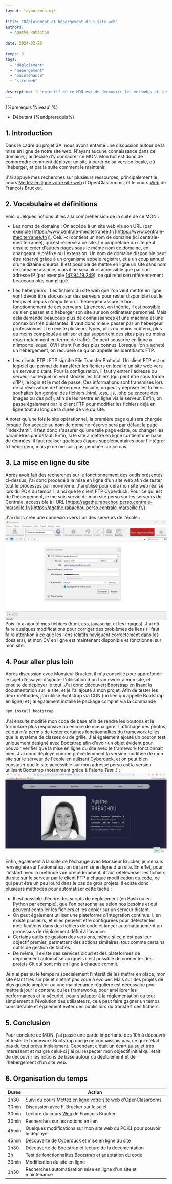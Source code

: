```yaml
---
layout: layout/mon.njk

title: "Déploiement et hébergement d'un site web"
authors:
  - Agathe Rabachou

date: 2024-02-28

temps: 3
tags:
  - "déploiement"
  - "hébergement"
  - "maintenance"
  - "site web"

description: "L'objectif de ce MON est de découvrir les méthodes et les notions qui entourent un site web à partir de son déploiement."
---
```

{%prerequis 'Niveau' %}
  - Débutant
{%endprerequis%}

## 1. Introduction

Dans le cadre du projet 3A, nous avons entamé une discussion autour de la mise en ligne de notre site web. N'ayant aucune connaissance dans ce domaine, j'ai décidé d'y consacrer ce MON. Mon but est donc de comprendre comment déployer un site à partir de sa version locale, où l'héberger, et par la suite comment le maintenir.

J'ai appuyé mes recherches sur plusieurs ressources, principalement le cours [Mettez en ligne votre site web](https://openclassrooms.com/fr/courses/7192596-mettez-en-ligne-votre-site-web) d'OpenClassrooms, et le cours [Web](https://francoisbrucker.github.io/cours_informatique/cours/web/) de François Brucker.

## 2. Vocabulaire et définitions

Voici quelques notions utiles à la compréhension de la suite de ce MON :
- Les noms de domaine :
On accède à un site web via son URL (par exemple [https://www.centrale-mediterranee.fr/](https://www.centrale-mediterranee.fr/)). Celui-ci contient un nom de domaine (ici centrale-mediterranee), qui est réservé à ce site. Le propriétaire du site peut ensuite créer d'autres pages sous le même nom de domaine, en changeant le préfixe ou l'extension. Un nom de domaine disponible peut être réservé grâce à un organisme appelé registrar, et a un coup annuel d'une dizaine d'euros. Il est possible de mettre en ligne un site sans nom de domaine associé, mais il ne sera alors accessible que par son adresse IP (par exemple [147.94.19.249](http://147.94.19.249)), ce qui rend son référencement beaucoup plus compliqué.

- Les hébergeurs :
Les fichiers du site web que l'on veut mettre en ligne vont devoir être stockés sur des serveurs pour rester disponible tout le temps et depuis n'importe où. L'hébergeur assure le bon fonctionnement de ces serveurs. Là encore, en théorie, il est possible de s'en passer et d'héberger son site sur son ordinateur personnel. Mais cela demande beaucoup plus de connaissances et une machine et une connexion très puissantes. Il vaut donc mieux passer par un hébergeur professionnel. Il en existe plusieurs types, plus ou moins coûteux, plus ou moins compliqués à utiliser et qui supportent des sites plus ou moins gros (notamment en terme de trafic). On peut souscrire en ligne à n'importe lequel, OVH étant l'un des plus connus. Lorsque l'on a acheté un hébergement, on récupère ce qu'on appelle les identifiants FTP.

- Les clients FTP :
FTP signifie File Transfer Protocol. Un client FTP est un logiciel qui permet de transférer les fichiers en local d'un site web vers un serveur distant. Pour la configuration, il faut y entrer l'adresse du serveur sur lequel on veut stocker les fichiers (qui peut être sous forme d'IP), le login et le mot de passe. Ces informations sont transmises lors de la réservation de l'hébergeur. Ensuite, on peut y déposer les fichiers souhaités (en général des fichiers .html, .css, .js, .php ou encore des images ou des pdf), afin de les mettre en ligne via le serveur. Enfin, on passe également par le client FTP pour modifier les fichiers déjà en ligne tout au long de la durée de vie du site.

A noter qu'une fois le site opérationnel, la première page qui sera chargée lorsque l'on accède au nom de domaine réservé sera par défaut la page "index.html". Il faut donc s'assurer qu'une telle page existe, ou changer les paramètres par défaut.
Enfin, si le site à mettre en ligne contient une base de données, il faut réaliser quelques étapes supplémentaires pour l'intégrer à l'hébergeur, mais je ne me suis pas penchée sur ce cas.

## 3. La mise en ligne du site

Après avoir fait des recherches sur le fonctionnement des outils présentés ci-dessus, j'ai donc procédé à la mise en ligne d'un site web afin de tester tout le processus par moi-même. J'ai utilisé pour cela mon site web réalisé lors du POK du temps 1, ainsi que le client FTP Cyberduck. Pour ce qui est de l'hébergement, je me suis servie de mon site perso sur les serveurs de Centrale, accessible à l'URL [https://agathe.rabachou.perso.centrale-marseille.fr/](https://agathe.rabachou.perso.centrale-marseille.fr/).

J'ai donc crée une connexion vers l'un des serveurs de l'école :
<img src="images/connexion_serveur.png">
Puis j'y ai ajouté mes fichiers (html, css, javascript et les images). J'ai dû faire quelques modifications pour corriger des problèmes de liens (il faut faire attention à ce que les liens relatifs naviguent correctement dans les dossiers), et mon CV en ligne est maintenant disponible et fonctionnel sur mon site.

## 4. Pour aller plus loin

Après discussion avec Monsieur Brucker, il m'a conseillé pour approfondir le sujet d'essayer d'ajouter l'utilisation d'un framework à mon site, et ensuite de déployer le tout. J'ai donc découvert Bootstrap en lisant la documentation sur le site, et je l'ai ajouté à mon projet. Afin de tester les deux méthodes, j'ai utilisé Bootstrap via CDN (un lien qui appelle Bootstrap en ligne) et j'ai également installé le package complet via la commande
```bash
npm install bootstrap
```
J'ai ensuite modifié mon code de base afin de rendre les boutons et le formulaire plus responsive ou encore de mieux gérer l'affichage des photos, ce qui m'a permis de tester certaines fonctionnalités du framework telles que le système de classes ou de grille. J'ai également ajouté un bouton test uniquement designé avec Bootstrap afin d'avoir un objet évident pour pouvoir vérifier que la mise en ligne du site avec le framework fonctionnait bien.
J'ai donc déployé comme précédemment la version modifiée de mon site sur le serveur de l'école en utilisant Cyberduck, et on peut bien constater que le site accessible sur mon adresse perso est la version utilisant Bootstrap (notamment grâce à l'alerte *Test..*) :
<img src="images/site_deploye_vf.png">


Enfin, également à la suite de l'échange avec Monsieur Brucker, je me suis renseignée sur l'automatisation de la mise en ligne d'un site. En effet, pour l'instant avec la méthode vue précédemment, il faut retéléverser les fichiers du site sur le serveur par le client FTP à chaque modification du code, ce qui peut être un peu lourd dans le cas de gros projets. Il existe donc plusieurs méthodes pour automatiser cette tâche :
- Il est possible d'écrire des scripts de déploiement (en Bash ou en Python par exemple), que l'on personnalise selon nos besoins et qui peuvent compiler les fichiers et les copier sur un serveur distant.
- On peut également utiliser une plateforme d'intégration continue. Il en existe plusieurs, et elles peuvent être configurées pour détecter les modifications dans des fichiers de code et lancer automatiquement un processus de déploiement défini à l'avance.
- Certains outils de gestion des versions, même si ce n'est pas leur objectif premier, permettent des actions similaires, tout comme certains outils de gestion de tâches.
- De même, il existe des services cloud et des plateformes de déploiement automatisé auxquels il est possible de connecter des projets Git qui sont mis en ligne à chaque commit.

Je n'ai pas eu le temps ni spécialement l'intérêt de les mettre en place, mon site étant très simple et n'étant pas voué à évoluer. Mais sur des projets de plus grande ampleur où une maintenance régulière est nécessaire pour mettre à jour le contenu ou les frameworks, pour améliorer les performances et la sécurité, pour s'adapter à la réglementation ou tout simplement à l'évolution des utilisateurs, cela peut faire gagner un temps considérable et également éviter des oublis lors du transfert des fichiers.

## 5. Conclusion

Pour conclure ce MON, j'ai passé une partie importante des 10h à découvrir et tester le framework Bootstrap que je ne connaissais pas, ce qui n'était pas du tout prévu initialement. Cependant c'était un écart au sujet très intéressant et malgré celui-ci j'ai pu respecter mon objectif initial qui était de découvrir les notions de base autour du déploiement et de l'hébergement d'un site web.

## 6. Organisation du temps

| Durée | Action |
| -------- | -------- |
| 1h30 | Suivi du cours [Mettez en ligne votre site web](https://openclassrooms.com/fr/courses/7192596-mettez-en-ligne-votre-site-web) d'OpenClassrooms |
| 30min | Discussion avec F. Brucker sur le sujet |
| 30min | Lecture du cours [Web](https://francoisbrucker.github.io/cours_informatique/cours/web/) de François Brucker |
| 30min | Recherches sur les notions en lien |
| 45min | Quelques modifications sur mon site web du POK1 pour pouvoir le déployer |
| 45min | Découverte de Cyberduck et mise en ligne du site |
| 1h30 | Découverte de Bootstrap et lecture de la documentation |
| 2h | Test de fonctionnalités Bootstrap et adaptation du code |
| 30min | Modification du site en ligne |
| 1h30 | Recherches automatisation mise en ligne d'un site et maintenance |